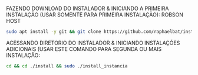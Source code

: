 FAZENDO DOWNLOAD DO INSTALADOR & INICIANDO A PRIMEIRA INSTALAÇÃO (USAR SOMENTE PARA PRIMEIRA INSTALAÇÃO): ROBSON HOST

```bash
sudo apt install -y git && git clone https://github.com/raphaelbat/instaladornovo install && sudo chmod -R 777 ./install && cd ./install && sudo ./install_primaria
```

ACESSANDO DIRETORIO DO INSTALADOR & INICIANDO INSTALAÇÕES ADICIONAIS (USAR ESTE COMANDO PARA SEGUNDA OU MAIS INSTALAÇÃO:
```bash
cd && cd ./install && sudo ./install_instancia
```

